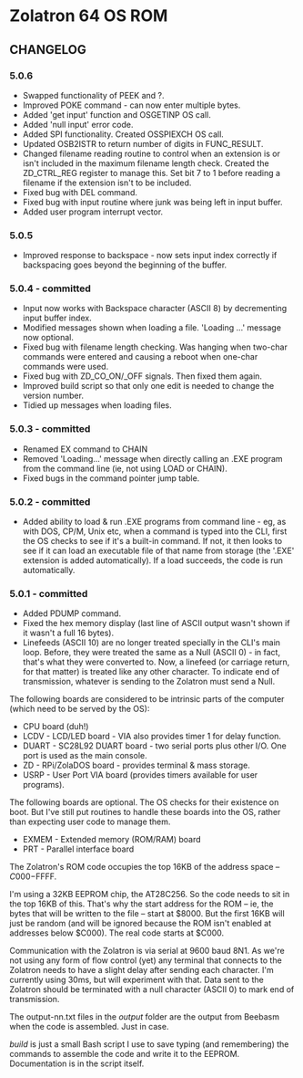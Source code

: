 # Zolatron 64 OS ROM

## CHANGELOG

### 5.0.6

- Swapped functionality of PEEK and ?.
- Improved POKE command - can now enter multiple bytes.
- Added 'get input' function and OSGETINP OS call.
- Added 'null input' error code.
- Added SPI functionality. Created OSSPIEXCH OS call.
- Updated OSB2ISTR to return number of digits in FUNC_RESULT.
- Changed filename reading routine to control when an extension is or isn't included in the maximum filename length check. Created the ZD_CTRL_REG register to manage this. Set bit 7 to 1 before reading a filename if the extension isn't to be included.
- Fixed bug with DEL command.
- Fixed bug with input routine where junk was being left in input buffer.
- Added user program interrupt vector.

### 5.0.5

- Improved response to backspace - now sets input index correctly if backspacing goes beyond the beginning of the buffer.

### 5.0.4 - committed

- Input now works with Backspace character (ASCII 8) by decrementing input buffer index.
- Modified messages shown when loading a file. 'Loading ...' message now optional.
- Fixed bug with filename length checking. Was hanging when two-char commands were entered and causing a reboot when one-char commands were used.
- Fixed bug with ZD_CO_ON/\_OFF signals. Then fixed them again.
- Improved build script so that only one edit is needed to change the version number.
- Tidied up messages when loading files.

### 5.0.3 - committed

- Renamed EX command to CHAIN
- Removed 'Loading...' message when directly calling an .EXE program from the command line (ie, not using LOAD or CHAIN).
- Fixed bugs in the command pointer jump table.

### 5.0.2 - committed

- Added ability to load & run .EXE programs from command line - eg, as with DOS, CP/M, Unix etc, when a command is typed into the CLI, first the OS checks to see if it's a built-in command. If not, it then looks to see if it can load an executable file of that name from storage (the '.EXE' extension is added automatically). If a load succeeds, the code is run automatically.

### 5.0.1 - committed

- Added PDUMP command.
- Fixed the hex memory display (last line of ASCII output wasn't shown if it wasn't a full 16 bytes).
- Linefeeds (ASCII 10) are no longer treated specially in the CLI's main loop. Before, they were treated the same as a Null (ASCII 0) - in fact, that's what they were converted to. Now, a linefeed (or carriage return, for that matter) is treated like any other character. To indicate end of transmission, whatever is sending to the Zolatron must send a Null.

The following boards are considered to be intrinsic parts of the computer (which need to be served by the OS):

- CPU board (duh!)
- LCDV - LCD/LED board - VIA also provides timer 1 for delay function.
- DUART - SC28L92 DUART board - two serial ports plus other I/O. One port is used as the main console.
- ZD - RPi/ZolaDOS board - provides terminal & mass storage.
- USRP - User Port VIA board (provides timers available for user programs).

The following boards are optional. The OS checks for their existence on boot. But I've still put routines to handle these boards into the OS, rather than expecting user code to manage them.

- EXMEM - Extended memory (ROM/RAM) board
- PRT - Parallel interface board

The Zolatron's ROM code occupies the top 16KB of the address space – $C000-$FFFF.

I'm using a 32KB EEPROM chip, the AT28C256. So the code needs to sit in the top 16KB of this. That's why the start address for the ROM – ie, the bytes that will be written to the file – start at $8000. But the first 16KB will just be random (and will be ignored because the ROM isn't enabled at addresses below $C000). The real code starts at $C000.

Communication with the Zolatron is via serial at 9600 baud 8N1. As we're not using any form of flow control (yet) any terminal that connects to the Zolatron needs to have a slight delay after sending each character. I'm currently using 30ms, but will experiment with that. Data sent to the Zolatron should be terminated with a null character (ASCII 0) to mark end of transmission.

The output-nn.txt files in the _output_ folder are the output from Beebasm when the code is assembled. Just in case.

_build_ is just a small Bash script I use to save typing (and remembering) the commands to assemble the code and write it to the EEPROM. Documentation is in the script itself.
